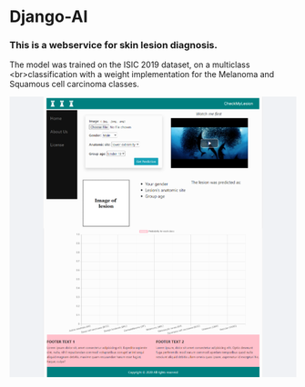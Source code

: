 # Django-AI

### This is a webservice for skin lesion diagnosis.
The model was trained on the ISIC 2019 dataset, on a multiclass <br\>classification with
a weight implementation for the Melanoma and Squamous cell carcinoma classes.

![image](django_ai.png)
